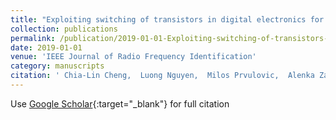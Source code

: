 ```yaml
---
title: "Exploiting switching of transistors in digital electronics for RFID tag design"
collection: publications
permalink: /publication/2019-01-01-Exploiting-switching-of-transistors-in-digital-electronics-for-RFID-tag-design
date: 2019-01-01
venue: 'IEEE Journal of Radio Frequency Identification'
category: manuscripts
citation: ' Chia-Lin Cheng,  Luong Nguyen,  Milos Prvulovic,  Alenka Zaji{\&apos;c}, &quot;Exploiting switching of transistors in digital electronics for RFID tag design.&quot; IEEE Journal of Radio Frequency Identification, 2019.'
---
```

Use [Google Scholar](https://scholar.google.com/scholar?q=Exploiting+switching+of+transistors+in+digital+electronics+for+RFID+tag+design){:target="_blank"} for full citation